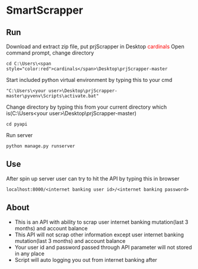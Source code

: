 # SmartScrapper
## Run
Download and extract zip file, put prjScrapper in Desktop
<span style="color:red">cardinals</span>
Open command prompt, change directory
```
cd C:\Users\<span style="color:red">cardinals</span>\Desktop\prjScrapper-master
```
Start included python virtual environment by typing this to your cmd
```
"C:\Users\<your user>\Desktop\prjScrapper-master\pyvenv\Scripts\activate.bat"
```
Change directory by typing this from your current directory which is(C:\Users\<your user>\Desktop\prjScrapper-master)
```
cd pyapi
```
Run server
```
python manage.py runserver
```


## Use
After spin up server user can try to hit the API by typing this in browser
```
localhost:8000/<internet banking user id>/<internet banking password>
```


## About
* This is an API with ability to scrap user internet banking mutation(last 3 months) and account balance
* This API will not scrap other information except user internet banking mutation(last 3 months) and account balance
* Your user id and password passed through API parameter will not stored in any place
* Script will auto logging you out from internet banking after 
